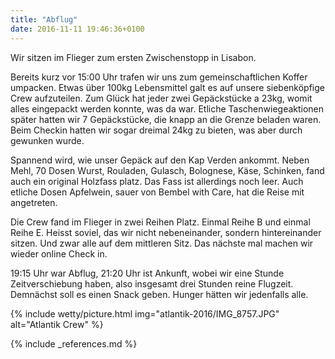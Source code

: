 ```yaml
---
title: "Abflug"
date: 2016-11-11 19:46:36+0100
---
```

Wir sitzen im Flieger zum ersten Zwischenstopp in Lisabon.

Bereits kurz vor 15:00 Uhr trafen wir uns zum gemeinschaftlichen Koffer umpacken. Etwas über 100kg Lebensmittel galt es auf unsere siebenköpfige Crew aufzuteilen. Zum Glück hat jeder zwei Gepäckstücke a 23kg, womit alles eingepackt werden konnte, was da war. Etliche Taschenwiegeaktionen später hatten wir 7 Gepäckstücke, die knapp an die Grenze beladen waren. Beim Checkin hatten wir sogar dreimal 24kg zu bieten, was aber durch gewunken wurde.

Spannend wird, wie unser Gepäck auf den Kap Verden ankommt. Neben Mehl, 70 Dosen Wurst, Rouladen, Gulasch, Bolognese, Käse, Schinken, fand auch ein original Holzfass platz. Das Fass ist allerdings noch leer. Auch etliche Dosen Apfelwein, sauer von Bembel with Care, hat die Reise mit angetreten.

Die Crew fand im Flieger in zwei Reihen Platz. Einmal Reihe B und einmal Reihe E. Heisst soviel, das wir nicht nebeneinander, sondern hintereinander sitzen. Und zwar alle auf dem mittleren Sitz. Das nächste mal machen wir wieder online Check in.

19:15 Uhr war Abflug, 21:20 Uhr ist Ankunft, wobei wir eine Stunde Zeitverschiebung haben, also insgesamt drei Stunden reine Flugzeit. Demnächst soll es einen Snack geben. Hunger hätten wir jedenfalls alle. 


{% include wetty/picture.html img="atlantik-2016/IMG_8757.JPG" alt="Atlantik Crew" %}

{% include _references.md %}